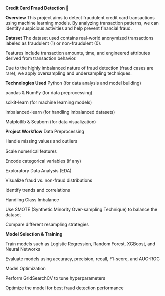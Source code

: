 **Credit Card Fraud Detection 🚀**

**Overview**
This project aims to detect fraudulent credit card transactions using machine learning models. By analyzing transaction patterns, we can identify suspicious activities and help prevent financial fraud.

**Dataset**
The dataset used contains real-world anonymized transactions labeled as fraudulent (1) or non-fraudulent (0).

Features include transaction amounts, time, and engineered attributes derived from transaction behavior.

Due to the highly imbalanced nature of fraud detection (fraud cases are rare), we apply oversampling and undersampling techniques.

**Technologies Used**
Python (for data analysis and model building)

pandas & NumPy (for data preprocessing)

scikit-learn (for machine learning models)

imbalanced-learn (for handling imbalanced datasets)

Matplotlib & Seaborn (for data visualization)

**Project Workflow**
Data Preprocessing

Handle missing values and outliers

Scale numerical features

Encode categorical variables (if any)

Exploratory Data Analysis (EDA)

Visualize fraud vs. non-fraud distributions

Identify trends and correlations

Handling Class Imbalance

Use SMOTE (Synthetic Minority Over-sampling Technique) to balance the dataset

Compare different resampling strategies

**Model Selection & Training**

Train models such as Logistic Regression, Random Forest, XGBoost, and Neural Networks

Evaluate models using accuracy, precision, recall, F1-score, and AUC-ROC

Model Optimization

Perform GridSearchCV to tune hyperparameters

Optimize the model for best fraud detection performance
